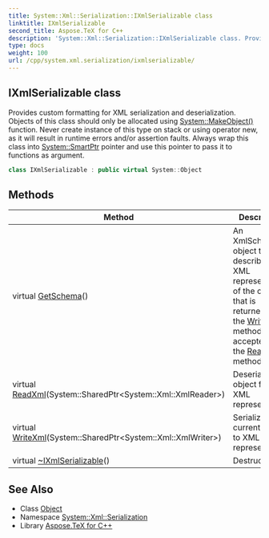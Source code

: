 ```yaml
---
title: System::Xml::Serialization::IXmlSerializable class
linktitle: IXmlSerializable
second_title: Aspose.TeX for C++
description: 'System::Xml::Serialization::IXmlSerializable class. Provides custom formatting for XML serialization and deserialization. Objects of this class should only be allocated using System::MakeObject() function. Never create instance of this type on stack or using operator new, as it will result in runtime errors and/or assertion faults. Always wrap this class into System::SmartPtr pointer and use this pointer to pass it to functions as argument in C++.'
type: docs
weight: 100
url: /cpp/system.xml.serialization/ixmlserializable/
---
```

## IXmlSerializable class


Provides custom formatting for XML serialization and deserialization. Objects of this class should only be allocated using [System::MakeObject()](../../system/makeobject/) function. Never create instance of this type on stack or using operator new, as it will result in runtime errors and/or assertion faults. Always wrap this class into [System::SmartPtr](../../system/smartptr/) pointer and use this pointer to pass it to functions as argument.

```cpp
class IXmlSerializable : public virtual System::Object
```

## Methods

| Method | Description |
| --- | --- |
| virtual [GetSchema](./getschema/)() | An XmlSchema object that describes the XML representation of the object that is returned by the [WriteXml()](./writexml/) method and accepted by the [ReadXml()](./readxml/) method. |
| virtual [ReadXml](./readxml/)(System::SharedPtr\<System::Xml::XmlReader\>) | Deserializes object from its XML representation. |
| virtual [WriteXml](./writexml/)(System::SharedPtr\<System::Xml::XmlWriter\>) | Serializes the current object to XML representation. |
| virtual [~IXmlSerializable](./~ixmlserializable/)() | Destructor. |
## See Also

* Class [Object](../../system/object/)
* Namespace [System::Xml::Serialization](../)
* Library [Aspose.TeX for C++](../../)
